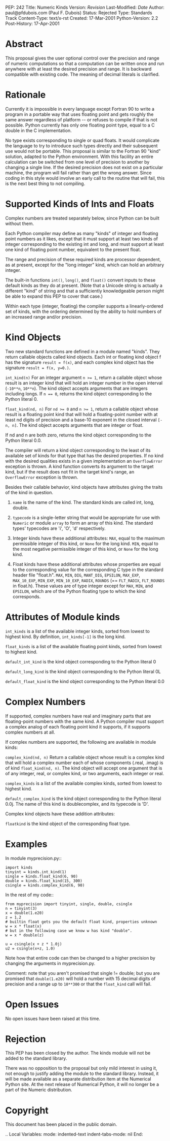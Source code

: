 PEP: 242 Title: Numeric Kinds Version: $Revision$ Last-Modified: $Date$
Author: paul\@pfdubois.com (Paul F. Dubois) Status: Rejected Type:
Standards Track Content-Type: text/x-rst Created: 17-Mar-2001
Python-Version: 2.2 Post-History: 17-Apr-2001

Abstract
========

This proposal gives the user optional control over the precision and
range of numeric computations so that a computation can be written once
and run anywhere with at least the desired precision and range. It is
backward compatible with existing code. The meaning of decimal literals
is clarified.

Rationale
=========

Currently it is impossible in every language except Fortran 90 to write
a program in a portable way that uses floating point and gets roughly
the same answer regardless of platform -- or refuses to compile if that
is not possible. Python currently has only one floating point type,
equal to a C double in the C implementation.

No type exists corresponding to single or quad floats. It would
complicate the language to try to introduce such types directly and
their subsequent use would not be portable. This proposal is similar to
the Fortran 90 "kind" solution, adapted to the Python environment. With
this facility an entire calculation can be switched from one level of
precision to another by changing a single line. If the desired precision
does not exist on a particular machine, the program will fail rather
than get the wrong answer. Since coding in this style would involve an
early call to the routine that will fail, this is the next best thing to
not compiling.

Supported Kinds of Ints and Floats
==================================

Complex numbers are treated separately below, since Python can be built
without them.

Each Python compiler may define as many "kinds" of integer and floating
point numbers as it likes, except that it must support at least two
kinds of integer corresponding to the existing int and long, and must
support at least one kind of floating point number, equivalent to the
present float.

The range and precision of these required kinds are processor dependent,
as at present, except for the "long integer" kind, which can hold an
arbitrary integer.

The built-in functions `int()`, `long()`, and `float()` convert inputs
to these default kinds as they do at present. (Note that a Unicode
string is actually a different "kind" of string and that a sufficiently
knowledgeable person might be able to expand this PEP to cover that
case.)

Within each type (integer, floating) the compiler supports a
linearly-ordered set of kinds, with the ordering determined by the
ability to hold numbers of an increased range and/or precision.

Kind Objects
============

Two new standard functions are defined in a module named "kinds". They
return callable objects called kind objects. Each int or floating kind
object f has the signature `result = f(x)`, and each complex kind object
has the signature `result = f(x, y=0.)`.

`int_kind(n)` For an integer argument `n >= 1`, return a callable object
whose result is an integer kind that will hold an integer number in the
open interval (`-10**n`, `10**n`). The kind object accepts arguments
that are integers including longs. If `n == 0`, returns the kind object
corresponding to the Python literal 0.

`float_kind(nd, n)` For `nd >= 0` and `n >= 1`, return a callable object
whose result is a floating point kind that will hold a floating-point
number with at least nd digits of precision and a base-10 exponent in
the closed interval `[-n, n]`. The kind object accepts arguments that
are integer or float.

If nd and n are both zero, returns the kind object corresponding to the
Python literal 0.0.

The compiler will return a kind object corresponding to the least of its
available set of kinds for that type that has the desired properties. If
no kind with the desired qualities exists in a given implementation an
`OverflowError` exception is thrown. A kind function converts its
argument to the target kind, but if the result does not fit in the
target kind's range, an `OverflowError` exception is thrown.

Besides their callable behavior, kind objects have attributes giving the
traits of the kind in question.

1.  `name` is the name of the kind. The standard kinds are called int,
    long, double.

2.  `typecode` is a single-letter string that would be appropriate for
    use with `Numeric` or module `array` to form an array of this kind.
    The standard types' typecodes are 'i', 'O', 'd' respectively.

3.  Integer kinds have these additional attributes: `MAX`, equal to the
    maximum permissible integer of this kind, or `None` for the long
    kind. `MIN`, equal to the most negative permissible integer of this
    kind, or `None` for the long kind.

4.  Float kinds have these additional attributes whose properties are
    equal to the corresponding value for the corresponding C type in the
    standard header file "float.h". `MAX`, `MIN`, `DIG`, `MANT_DIG`,
    `EPSILON`, `MAX_EXP`, `MAX_10_EXP`, `MIN_EXP`, `MIN_10_EXP`,
    `RADIX`, `ROUNDS` (== `FLT_RADIX`, `FLT_ROUNDS` in float.h). These
    values are of type integer except for `MAX`, `MIN`, and `EPSILON`,
    which are of the Python floating type to which the kind corresponds.

Attributes of Module kinds
==========================

`int_kinds` is a list of the available integer kinds, sorted from lowest
to highest kind. By definition, `int_kinds[-1]` is the long kind.

`float_kinds` is a list of the available floating point kinds, sorted
from lowest to highest kind.

`default_int_kind` is the kind object corresponding to the Python
literal 0

`default_long_kind` is the kind object corresponding to the Python
literal 0L

`default_float_kind` is the kind object corresponding to the Python
literal 0.0

Complex Numbers
===============

If supported, complex numbers have real and imaginary parts that are
floating-point numbers with the same kind. A Python compiler must
support a complex analog of each floating point kind it supports, if it
supports complex numbers at all.

If complex numbers are supported, the following are available in module
kinds:

`complex_kind(nd, n)` Return a callable object whose result is a complex
kind that will hold a complex number each of whose components (.real,
.imag) is of kind `float_kind(nd, n)`. The kind object will accept one
argument that is of any integer, real, or complex kind, or two
arguments, each integer or real.

`complex_kinds` is a list of the available complex kinds, sorted from
lowest to highest kind.

`default_complex_kind` is the kind object corresponding to the Python
literal 0.0j. The name of this kind is doublecomplex, and its typecode
is 'D'.

Complex kind objects have these addition attributes:

`floatkind` is the kind object of the corresponding float type.

Examples
========

In module myprecision.py::

    import kinds
    tinyint = kinds.int_kind(1)
    single = kinds.float_kind(6, 90)
    double = kinds.float_kind(15, 300)
    csingle = kinds.complex_kind(6, 90)

In the rest of my code::

    from myprecision import tinyint, single, double, csingle
    n = tinyint(3)
    x = double(1.e20)
    z = 1.2
    # builtin float gets you the default float kind, properties unknown
    w = x * float(x)
    # but in the following case we know w has kind "double".
    w = x * double(z)

    u = csingle(x + z * 1.0j)
    u2 = csingle(x+z, 1.0)

Note how that entire code can then be changed to a higher precision by
changing the arguments in myprecision.py.

Comment: note that you aren't promised that single != double; but you
are promised that `double(1.e20)` will hold a number with 15 decimal
digits of precision and a range up to `10**300` or that the `float_kind`
call will fail.

Open Issues
===========

No open issues have been raised at this time.

Rejection
=========

This PEP has been closed by the author. The kinds module will not be
added to the standard library.

There was no opposition to the proposal but only mild interest in using
it, not enough to justify adding the module to the standard library.
Instead, it will be made available as a separate distribution item at
the Numerical Python site. At the next release of Numerical Python, it
will no longer be a part of the Numeric distribution.

Copyright
=========

This document has been placed in the public domain.

.. Local Variables: mode: indented-text indent-tabs-mode: nil End:
